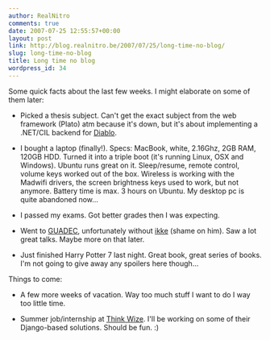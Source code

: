 ```yaml
---
author: RealNitro
comments: true
date: 2007-07-25 12:55:57+00:00
layout: post
link: http://blog.realnitro.be/2007/07/25/long-time-no-blog/
slug: long-time-no-blog
title: Long time no blog
wordpress_id: 34
---
```


Some quick facts about the last few weeks. I might elaborate on some of them later:



	
  * Picked a thesis subject. Can't get the exact subject from the web framework (Plato) atm because it's down, but it's about implementing a .NET/CIL backend for [Diablo](http://diablo.elis.ugent.be/).

	
  * I bought a laptop (finally!). Specs: MacBook, white, 2.16Ghz, 2GB RAM, 120GB HDD. Turned it into a triple boot (it's running Linux, OSX and Windows). Ubuntu runs great on it. Sleep/resume, remote control, volume keys worked out of the box. Wireless is working with the Madwifi drivers, the screen brightness keys used to work, but not anymore. Battery time is max. 3 hours on Ubuntu. My desktop pc is quite abandoned now...

	
  * I passed my exams. Got better grades then I was expecting.

	
  * Went to [GUADEC](http://guadec.org/), unfortunately without [ikke](http://www.eikke.com/) (shame on him). Saw a lot great talks. Maybe more on that later.

	
  * Just finished Harry Potter 7 last night. Great book, great series of books. I'm not going to give away any spoilers here though...


Things to come:

	
  * A few more weeks of vacation. Way too much stuff I want to do I way too little time.

	
  * Summer job/internship at [Think Wize](http://think-wize.be/). I'll be working on some of their Django-based solutions. Should be fun. :)







